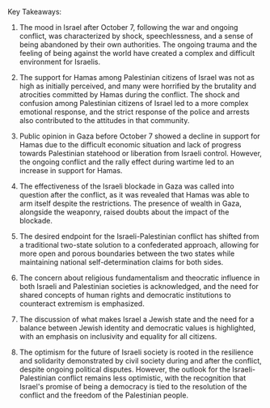 Key Takeaways:

1. The mood in Israel after October 7, following the war and ongoing conflict, was characterized by shock, speechlessness, and a sense of being abandoned by their own authorities. The ongoing trauma and the feeling of being against the world have created a complex and difficult environment for Israelis.

2. The support for Hamas among Palestinian citizens of Israel was not as high as initially perceived, and many were horrified by the brutality and atrocities committed by Hamas during the conflict. The shock and confusion among Palestinian citizens of Israel led to a more complex emotional response, and the strict response of the police and arrests also contributed to the attitudes in that community.

3. Public opinion in Gaza before October 7 showed a decline in support for Hamas due to the difficult economic situation and lack of progress towards Palestinian statehood or liberation from Israeli control. However, the ongoing conflict and the rally effect during wartime led to an increase in support for Hamas.

4. The effectiveness of the Israeli blockade in Gaza was called into question after the conflict, as it was revealed that Hamas was able to arm itself despite the restrictions. The presence of wealth in Gaza, alongside the weaponry, raised doubts about the impact of the blockade.

5. The desired endpoint for the Israeli-Palestinian conflict has shifted from a traditional two-state solution to a confederated approach, allowing for more open and porous boundaries between the two states while maintaining national self-determination claims for both sides.

6. The concern about religious fundamentalism and theocratic influence in both Israeli and Palestinian societies is acknowledged, and the need for shared concepts of human rights and democratic institutions to counteract extremism is emphasized.

7. The discussion of what makes Israel a Jewish state and the need for a balance between Jewish identity and democratic values is highlighted, with an emphasis on inclusivity and equality for all citizens.

8. The optimism for the future of Israeli society is rooted in the resilience and solidarity demonstrated by civil society during and after the conflict, despite ongoing political disputes. However, the outlook for the Israeli-Palestinian conflict remains less optimistic, with the recognition that Israel's promise of being a democracy is tied to the resolution of the conflict and the freedom of the Palestinian people.
